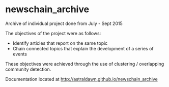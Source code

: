 # newschain_archive
Archive of individual project done from July - Sept 2015

The objectives of the project were as follows:
- Identify articles that report on the same topic
- Chain connected topics that explain the development of a series of events

These objectives were achieved through the use of clustering / overlapping community detection.

Documentation located at http://astraldawn.github.io/newschain_archive
